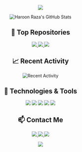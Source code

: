 <p align="center">
  <img src="https://readme-typing-svg.demolab.com/?lines=Electrical%20Engineering%20Student;Circuit%20Design%20and%20Programming;Python%20and%20C++%20Enthusiast;Open-Source%20Contributor;Tech%20and%20Hardware%20Integration;Innovation%20and%20Creativity&font=Fira%20Code&center=true&width=440&height=45&color=00bfae&vCenter=true&pause=1000&size=22" />
</p>

<p align="center">
  <img alt="Haroon Raza's GitHub Stats" src="https://github-readme-stats.vercel.app/api?username=voltvirtuoso&show_icons=true&count_private=true&hide_title=true&hide_border=true&theme=radical" />
</p>

<h2 align="center">🌟 Top Repositories</h2>
<p align="center">
  <a href="https://github.com/voltvirtuoso/project1">
    <img src="https://github-readme-stats.vercel.app/api/pin/?username=voltvirtuoso&repo=project1&theme=radical" />
  </a>
  <a href="https://github.com/voltvirtuoso/project2">
    <img src="https://github-readme-stats.vercel.app/api/pin/?username=voltvirtuoso&repo=project2&theme=radical" />
  </a>
  <a href="https://github.com/voltvirtuoso/project3">
    <img src="https://github-readme-stats.vercel.app/api/pin/?username=voltvirtuoso&repo=project3&theme=radical" />
  </a>
</p>

<h2 align="center">📈 Recent Activity</h2>
<p align="center">
  <img src="https://activity-graph.herokuapp.com/graph?username=voltvirtuoso&theme=radical" alt="Recent Activity" />
</p>

<h2 align="center">🔧 Technologies & Tools</h2>
<p align="center">
  <img src="https://img.shields.io/badge/Python-14354C?logo=python&logoColor=white" />
  <img src="https://img.shields.io/badge/C%2B%2B-00599C?logo=c%2B%2B&logoColor=white" />
  <img src="https://img.shields.io/badge/C-00599C?logo=c&logoColor=white" />
  <img src="https://img.shields.io/badge/Proteus-0096D6?logo=proteus&logoColor=white" />
  <img src="https://img.shields.io/badge/OrCAD-00A3E0?logo=orcad&logoColor=white" />
</p>

<h2 align="center">📫 Contact Me</h2>
<p align="center">
  <a href="mailto:haroonraza@example.com">
    <img src="https://img.shields.io/badge/Email-D14836?logo=gmail&logoColor=white" />
  </a>
  <a href="https://linkedin.com/in/haroonraza">
    <img src="https://img.shields.io/badge/LinkedIn-0077B5?logo=linkedin&logoColor=white" />
  </a>
  <a href="https://twitter.com/haroonraza">
    <img src="https://img.shields.io/badge/Twitter-1DA1F2?logo=twitter&logoColor=white" />
  </a>
</p>

<p align="center">
  <a href="https://github.com/voltvirtuoso">
    <img src="https://img.shields.io/github/followers/voltvirtuoso?label=Follow&style=social" />
  </a>
</p>
